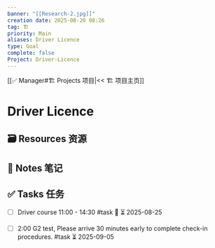 ```yaml
---
banner: "[[Research-2.jpg]]"
creation date: 2025-08-20 08:26
tag: 🏗️
priority: Main
aliases: Driver Licence
type: Goal
complete: false
Project: Driver-Licence
---
```

[[✅ Manager#🏗️ Projects 项目|<< 🏗️ 项目主页]]
# Driver Licence

## 🗃️ Resources 资源


## 📒 Notes 笔记


## ✅  Tasks 任务

- [ ] Driver course 11:00 - 14:30 #task 🔺 ⏳ 2025-08-25
- [ ] 2:00 G2 test, Please arrive 30 minutes early to complete check-in procedures. #task  ⏳ 2025-09-05 


